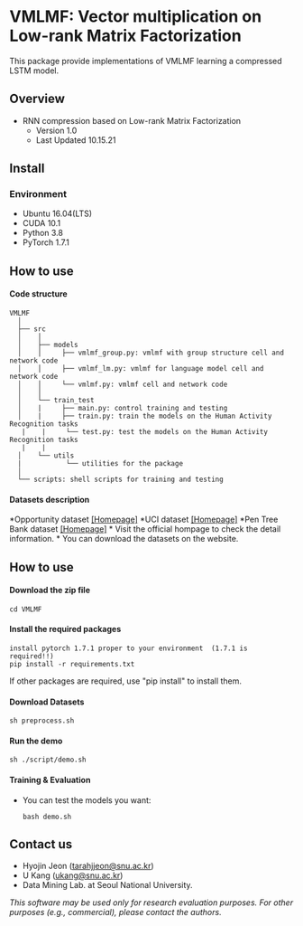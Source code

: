 # VMLMF: Vector multiplication on Low-rank Matrix Factorization
This package provide implementations of VMLMF learning a compressed LSTM model.

## Overview 
- RNN compression based on Low-rank Matrix Factorization
    - Version 1.0
    - Last Updated 10.15.21

## Install
### Environment
- Ubuntu 16.04(LTS)
- CUDA 10.1
- Python 3.8
- PyTorch 1.7.1

## How to use
#### Code structure
```
VMLMF
  │ 
  ├── src
  │    │     
  │    ├── models
  │    │     ├── vmlmf_group.py: vmlmf with group structure cell and network code
  │    │     ├── vmlmf_lm.py: vmlmf for language model cell and network code
  │    │     └── vmlmf.py: vmlmf cell and network code
  │    │      
  │    └── train_test
  │    |     ├── main.py: control training and testing 
  │    |     ├── train.py: train the models on the Human Activity Recognition tasks 
   |    |     └── test.py: test the models on the Human Activity Recognition tasks 
   |    |  
  │    └── utils
  |           └── utilities for the package
  │    
  └── scripts: shell scripts for training and testing
```


#### Datasets description
*Opportunity dataset [[Homepage]](https://archive.ics.uci.edu/ml/datasets/opportunity+activity+recognition)
*UCI dataset [[Homepage]](https://archive.ics.uci.edu/ml/datasets.php)
*Pen Tree Bank dataset [[Homepage]](https://deepai.org/dataset/penn-treebank)
    * Visit the official hompage to check the detail information.
    * You can download the datasets on the website.
   
## How to use 
#### Download the zip file
    cd VMLMF

#### Install the required packages
    install pytorch 1.7.1 proper to your environment  (1.7.1 is required!!)
    pip install -r requirements.txt
    
If other packages are required, use "pip install" to install them.

#### Download Datasets
    sh preprocess.sh

#### Run the demo
    sh ./script/demo.sh

#### Training & Evaluation
* You can test the models you want:
    ```    
    bash demo.sh
    ```
## Contact us
- Hyojin Jeon (tarahjjeon@snu.ac.kr)
- U Kang (ukang@snu.ac.kr)
- Data Mining Lab. at Seoul National University.

*This software may be used only for research evaluation purposes.*
*For other purposes (e.g., commercial), please contact the authors.*
